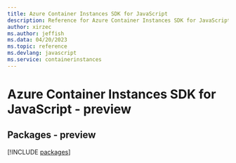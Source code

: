 ```yaml
---
title: Azure Container Instances SDK for JavaScript
description: Reference for Azure Container Instances SDK for JavaScript
author: xirzec
ms.author: jeffish
ms.data: 04/20/2023
ms.topic: reference
ms.devlang: javascript
ms.service: containerinstances
---
```

# Azure Container Instances SDK for JavaScript - preview
## Packages - preview
[!INCLUDE [packages](container-instances-index.md)]